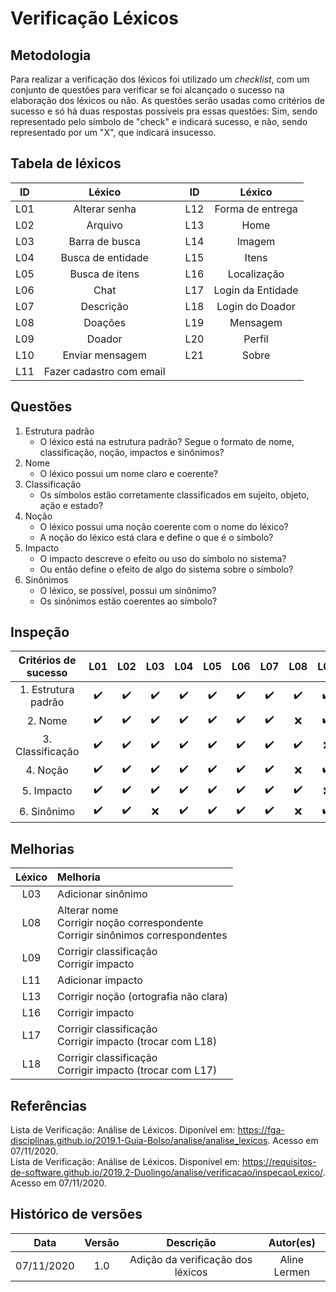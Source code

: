 # Verificação Léxicos

## Metodologia
Para realizar a verificação dos léxicos foi utilizado um *checklist*, com um conjunto de questões para verificar se foi alcançado o sucesso na elaboração dos léxicos ou não. As questões serão usadas como critérios de sucesso e só há duas respostas possíveis pra essas questões: Sim, sendo representado pelo símbolo de "check" e indicará sucesso, e não, sendo representado por um "X", que indicará insucesso.

## Tabela de léxicos

|    ID    | Léxico |     |    ID    | Léxico |  
| :------: | :----: | :-: | :------: | :----: |
| L01 | Alterar senha |  | L12 | Forma de entrega |  
| L02 | Arquivo || L13 | Home |
| L03 | Barra de busca || L14 | Imagem |
| L04 | Busca de entidade || L15 | Itens |
| L05 | Busca de itens || L16 | Localização |
| L06 | Chat || L17 | Login da Entidade |
| L07 | Descrição || L18 | Login do Doador |
| L08 | Doações || L19 | Mensagem |
| L09 | Doador || L20 | Perfil |  
| L10 | Enviar mensagem || L21 | Sobre |  
| L11 | Fazer cadastro com email ||  |  |  


## Questões
1. Estrutura padrão
    * O léxico está na estrutura padrão? Segue o formato de nome, classificação, noção, impactos e sinônimos?
2. Nome
    * O léxico possui um nome claro e coerente?
3. Classificação
    * Os símbolos estão corretamente classificados em sujeito, objeto, ação e estado?
4. Noção
    * O léxico possui uma noção coerente com o nome do léxico?
    * A noção do léxico está clara e define o que é o símbolo?
5. Impacto
    * O impacto descreve o efeito ou uso do símbolo no sistema?
    * Ou então define o efeito de algo do sistema sobre o símbolo?
6. Sinônimos
    * O léxico, se possível, possui um sinônimo?
    * Os sinônimos estão coerentes ao símbolo?


## Inspeção
| Critérios de sucesso | L01 | L02 | L03 | L04 | L05 | L06 | L07 | L08 | L09 | L10 | L11 | L12 | L13 | L14 | L15 | L16 | L17 | L18 | L19 | L20 | L21 |
| :-------: | :-: | :-: | :-: | :-: | :-: | :-: | :-: | :-: | :-: | :-: | :-: | :-: | :-: | :-: | :-: | :-: | :-: | :-: | :-: | :-: | :-: |
|1. Estrutura padrão|:heavy_check_mark:|:heavy_check_mark:|:heavy_check_mark:|:heavy_check_mark:|:heavy_check_mark:|:heavy_check_mark:|:heavy_check_mark:|:heavy_check_mark:|:heavy_check_mark:|:heavy_check_mark:|:heavy_check_mark:|:heavy_check_mark:|:heavy_check_mark:|:heavy_check_mark:|:heavy_check_mark:|:heavy_check_mark:|:heavy_check_mark:|:heavy_check_mark:|:heavy_check_mark:|:heavy_check_mark:|:heavy_check_mark:|
|2. Nome|:heavy_check_mark:|:heavy_check_mark:|:heavy_check_mark:|:heavy_check_mark:|:heavy_check_mark:|:heavy_check_mark:|:heavy_check_mark:|:x:|:heavy_check_mark:|:heavy_check_mark:|:heavy_check_mark:|:heavy_check_mark:|:heavy_check_mark:|:heavy_check_mark:|:heavy_check_mark:|:heavy_check_mark:|:heavy_check_mark:|:heavy_check_mark:|:heavy_check_mark:|:heavy_check_mark:|:heavy_check_mark:|
|3. Classificação|:heavy_check_mark:|:heavy_check_mark:|:heavy_check_mark:|:heavy_check_mark:|:heavy_check_mark:|:heavy_check_mark:|:heavy_check_mark:|:heavy_check_mark:|:x:|:heavy_check_mark:|:heavy_check_mark:|:heavy_check_mark:|:heavy_check_mark:|:heavy_check_mark:|:heavy_check_mark:|:heavy_check_mark:|:x:|:x:|:heavy_check_mark:|:heavy_check_mark:|:heavy_check_mark:|
|4. Noção|:heavy_check_mark:|:heavy_check_mark:|:heavy_check_mark:|:heavy_check_mark:|:heavy_check_mark:|:heavy_check_mark:|:heavy_check_mark:|:x:|:heavy_check_mark:|:heavy_check_mark:|:heavy_check_mark:|:heavy_check_mark:|:x:|:heavy_check_mark:|:heavy_check_mark:|:heavy_check_mark:|:heavy_check_mark:|:heavy_check_mark:|:heavy_check_mark:|:heavy_check_mark:|:heavy_check_mark:|
|5. Impacto|:heavy_check_mark:|:heavy_check_mark:|:heavy_check_mark:|:heavy_check_mark:|:heavy_check_mark:|:heavy_check_mark:|:heavy_check_mark:|:heavy_check_mark:|:x:|:heavy_check_mark:|:x:|:heavy_check_mark:|:heavy_check_mark:|:heavy_check_mark:|:heavy_check_mark:|:x:|:x:|:x:|:heavy_check_mark:|:heavy_check_mark:|:heavy_check_mark:|
|6. Sinônimo|:heavy_check_mark:|:heavy_check_mark:|:x:|:heavy_check_mark:|:heavy_check_mark:|:heavy_check_mark:|:heavy_check_mark:|:x:|:heavy_check_mark:|:heavy_check_mark:|:heavy_check_mark:|:heavy_check_mark:|:heavy_check_mark:|:heavy_check_mark:|:heavy_check_mark:|:heavy_check_mark:|:heavy_check_mark:|:heavy_check_mark:|:heavy_check_mark:|:heavy_check_mark:|:heavy_check_mark:|


## Melhorias
| Léxico | Melhoria |
| :----: | :------ |
| L03 | Adicionar sinônimo |
| L08 | Alterar nome <br /> Corrigir noção correspondente  <br /> Corrigir sinônimos correspondentes |
| L09 | Corrigir classificação  <br /> Corrigir impacto |
| L11 | Adicionar impacto|
| L13 | Corrigir noção (ortografia não clara) |
| L16 | Corrigir impacto|
| L17 | Corrigir classificação <br /> Corrigir impacto (trocar com L18)|
| L18 | Corrigir classificação <br /> Corrigir impacto (trocar com L17)|



## Referências

Lista de Verificação: Análise de Léxicos. Diponível em: https://fga-disciplinas.github.io/2019.1-Guia-Bolso/analise/analise_lexicos. Acesso em 07/11/2020.  
Lista de Verificação: Análise de Léxicos. Disponível em: https://requisitos-de-software.github.io/2019.2-Duolingo/analise/verificacao/inspecaoLexico/. Acesso em 07/11/2020.


## Histórico de versões

|    Data    | Versão |           Descrição           |   Autor(es)    |
| :--------: | :----: | :---------------------------: | :------------: |
| 07/11/2020 |  1.0   |     Adição da verificação dos léxicos    |  Aline Lermen  |